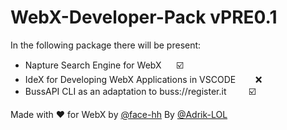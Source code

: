 # WebX-Developer-Pack vPRE0.1

In the following package there will be present:

+ Napture Search Engine for WebX         ☑️
+ IdeX for Developing WebX Applications in VSCODE        ❌
+ BussAPI CLI as an adaptation to buss://register.it         ☑️

Made with ❤️ for WebX by <a href="https://github.com/face-hh/">@face-hh</a> By <a href="https://github.com/@Adrik-LOL/">@Adrik-LOL</a>